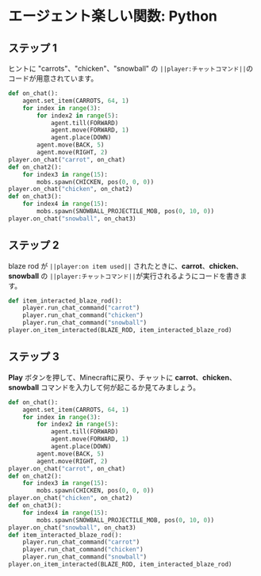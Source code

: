 # エージェント楽しい関数: Python

## ステップ 1
ヒントに "carrots"、"chicken"、"snowball" の ``||player:チャットコマンド||``のコードが用意されています。

```python
def on_chat():
    agent.set_item(CARROTS, 64, 1)
    for index in range(3):
        for index2 in range(5):
            agent.till(FORWARD)
            agent.move(FORWARD, 1)
            agent.place(DOWN)
        agent.move(BACK, 5)
        agent.move(RIGHT, 2)
player.on_chat("carrot", on_chat)
def on_chat2():
    for index3 in range(15):
        mobs.spawn(CHICKEN, pos(0, 0, 0))
player.on_chat("chicken", on_chat2)
def on_chat3():
    for index4 in range(15):
        mobs.spawn(SNOWBALL_PROJECTILE_MOB, pos(0, 10, 0))
player.on_chat("snowball", on_chat3)
```

## ステップ 2
blaze rod が ``||player:on item used||`` されたときに、**carrot**、**chicken**、**snowball** の ``||player:チャットコマンド||``が実行されるようにコードを書きます。

```python
def item_interacted_blaze_rod():
    player.run_chat_command("carrot")
    player.run_chat_command("chicken")
    player.run_chat_command("snowball")
player.on_item_interacted(BLAZE_ROD, item_interacted_blaze_rod)
```

## ステップ 3
**Play** ボタンを押して、Minecraftに戻り、チャットに **carrot**、**chicken**、**snowball** コマンドを入力して何が起こるか見てみましょう。


```python
def on_chat():
    agent.set_item(CARROTS, 64, 1)
    for index in range(3):
        for index2 in range(5):
            agent.till(FORWARD)
            agent.move(FORWARD, 1)
            agent.place(DOWN)
        agent.move(BACK, 5)
        agent.move(RIGHT, 2)
player.on_chat("carrot", on_chat)
def on_chat2():
    for index3 in range(15):
        mobs.spawn(CHICKEN, pos(0, 0, 0))
player.on_chat("chicken", on_chat2)
def on_chat3():
    for index4 in range(15):
        mobs.spawn(SNOWBALL_PROJECTILE_MOB, pos(0, 10, 0))
player.on_chat("snowball", on_chat3)
def item_interacted_blaze_rod():
    player.run_chat_command("carrot")
    player.run_chat_command("chicken")
    player.run_chat_command("snowball")
player.on_item_interacted(BLAZE_ROD, item_interacted_blaze_rod)
```